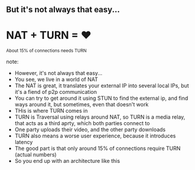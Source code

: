 ## But it's not always that easy...

<h1>
<span class="fragment">NAT</span> <span class="fragment">+ TURN</span> <span class="fragment">= <span class="highlight-alt">❤</span></span>
</h1>

<small class="fragment highlight">About 15% of connections needs TURN</small>

note:
- However, it's not always that easy...
- You see, we live in a world of NAT
- The NAT is great, it translates your external IP into several local IPs, but it's a fiend of p2p communication
- You can try to get around it using STUN to find the external ip, and find
  ways around it, but sometimes, even that doesn't work
- THis is where TURN comes in
- TURN is Traversal using relays around NAT, so TURN is a media relay, that
  acts as a third aprty, which both parties connect to
- One party uploads their video, and the other party downloads
- TURN also means a worse user experience, because it introduces latency
- The good part is that only around 15% of connections require TURN (actual numbers)
- So you end up with an architecture like this
